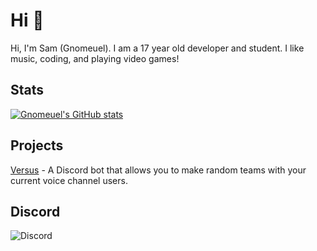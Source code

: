 # Hi 👋

Hi, I'm Sam (Gnomeuel). I am a 17 year old developer and student. I like music, coding, and playing video games!

## Stats
[![Gnomeuel's GitHub stats](https://github-readme-stats.vercel.app/api?username=Gnomeuel&title_color=CF181C&text_color=2A4DA9&&bg_color=45,E8FCB5,ACE11F&show_icons=true&icon_color=24346F&border_color=000000&border_radius=25)](https://github.com/gnomeuel/github-readme-stats)

## Projects

[Versus](https://discord.com/oauth2/authorize?client_id=837732310194454588&permissions=2164599888&scope=bot) - A Discord bot that allows you to make random teams with your current voice channel users. 

## Discord

![Discord](https://discord.c99.nl/widget/theme-4/388733878392717330.png)
